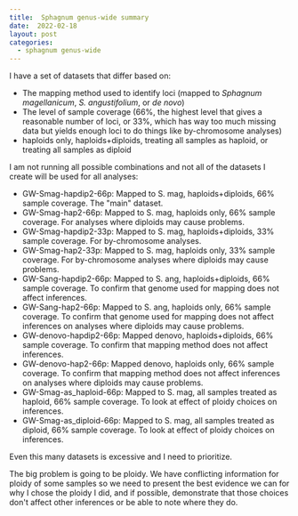 ```yaml
---
title:  Sphagnum genus-wide summary
date:  2022-02-18
layout: post
categories:
  - sphagnum genus-wide
---
```

I have a set of datasets that differ based on:

  * The mapping method used to identify loci (mapped to _Sphagnum magellanicum_, _S. angustifolium_, or _de novo_)
  * The level of sample coverage (66%, the highest level that gives a reasonable number of loci, or 33%, which has way too much missing data but yields enough loci to do things like by-chromosome analyses)
  * haploids only, haploids+diploids, treating all samples as haploid, or treating all samples as diploid

I am not running all possible combinations and not all of the datasets I create will be used for all analyses:

  * GW-Smag-hapdip2-66p: Mapped to S. mag, haploids+diploids, 66% sample coverage. The "main" dataset.
  * GW-Smag-hap2-66p: Mapped to S. mag, haploids only, 66% sample coverage. For analyses where diploids may cause problems.
  * GW-Smag-hapdip2-33p: Mapped to S. mag, haploids+diploids, 33% sample coverage. For by-chromosome analyses.
  * GW-Smag-hap2-33p: Mapped to S. mag, haploids only, 33% sample coverage. For by-chromosome analyses where diploids may cause problems.
  * GW-Sang-hapdip2-66p: Mapped to S. ang, haploids+diploids, 66% sample coverage. To confirm that genome used for mapping does not affect inferences.
  * GW-Sang-hap2-66p: Mapped to S. ang, haploids only, 66% sample coverage. To confirm that genome used for mapping does not affect inferences on analyses where diploids may cause problems.
  * GW-denovo-hapdip2-66p: Mapped denovo, haploids+diploids, 66% sample coverage. To confirm that mapping method does not affect inferences.
  * GW-denovo-hap2-66p: Mapped denovo, haploids only, 66% sample coverage. To confirm that mapping method does not affect inferences on analyses where diploids may cause problems.
  * GW-Smag-as_haploid-66p: Mapped to S. mag, all samples treated as haploid, 66% sample coverage. To look at effect of ploidy choices on inferences.
  * GW-Smag-as_diploid-66p: Mapped to S. mag, all samples treated as diploid, 66% sample coverage. To look at effect of ploidy choices on inferences.

Even this many datasets is excessive and I need to prioritize.

The big problem is going to be ploidy. We have conflicting information for ploidy of some samples so we need to present the best evidence we can for why I chose the ploidy I did, and if possible, demonstrate that those choices don't affect other inferences or be able to note where they do.
